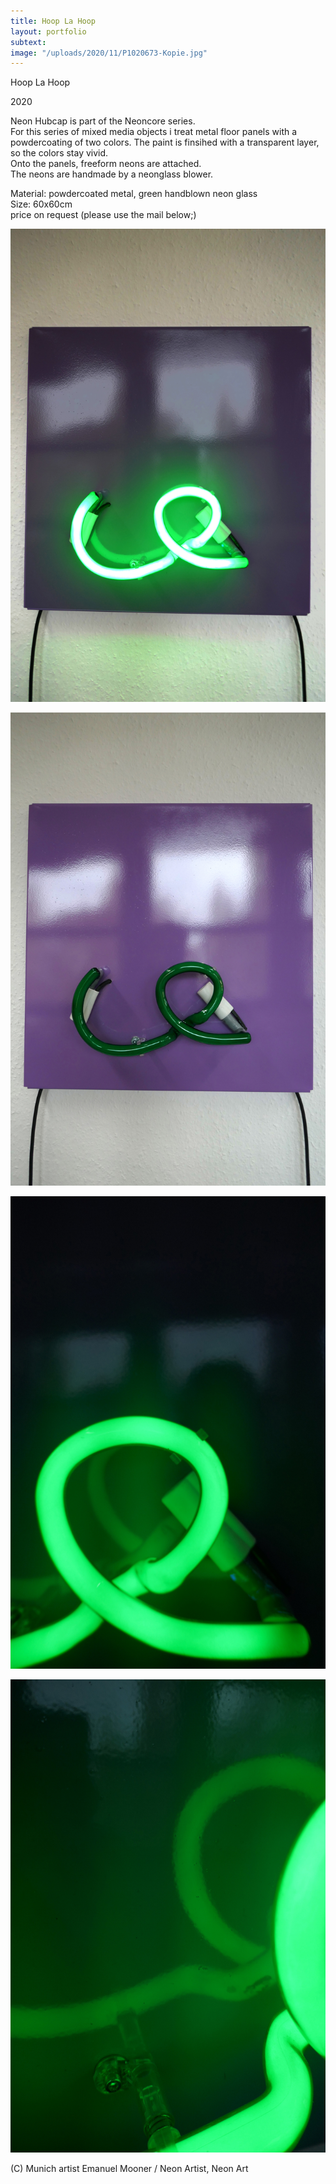 ```yaml
---
title: Hoop La Hoop
layout: portfolio
subtext: 
image: "/uploads/2020/11/P1020673-Kopie.jpg"
---
```

Hoop La Hoop

2020

Neon Hubcap is part of the Neoncore series.  
For this series of mixed media objects i treat metal floor panels with a powdercoating of two colors. The paint is finsihed with a transparent layer, so the colors stay vivid.  
Onto the panels, freeform neons are attached.  
The neons are handmade by a neonglass blower.

Material: powdercoated metal, green handblown neon glass  
Size: 60x60cm  
price on request (please use the mail below;)

![y](/uploads/2020/11/P1020673-Kopie.jpg)

![y](/uploads/2020/11/P1020677-Kopie.jpg)

![y](/uploads/2020/11/P1020672-Kopie.jpg)

![y](/uploads/2020/11/P1020676-Kopie.jpg)

(C) Munich artist Emanuel Mooner / Neon Artist, Neon Art







